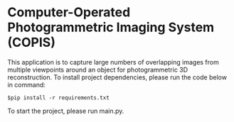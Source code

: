 # Computer-Operated Photogrammetric Imaging System (COPIS)

This application is to capture large numbers of overlapping images from multiple viewpoints around an object for photogrammetric 3D reconstruction.
To install project dependencies, please run the code below in command:

```
$pip install -r requirements.txt
```

To start the project, please run main.py.
